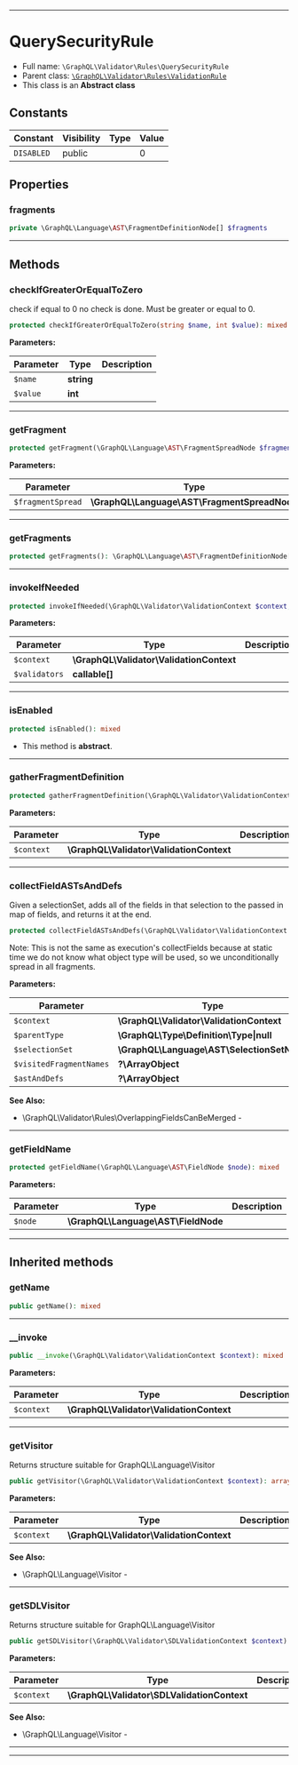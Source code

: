 ***

# QuerySecurityRule

* Full name: `\GraphQL\Validator\Rules\QuerySecurityRule`
* Parent class: [`\GraphQL\Validator\Rules\ValidationRule`](./ValidationRule.md)
* This class is an **Abstract class**

## Constants

| Constant | Visibility | Type | Value |
|:---------|:-----------|:-----|:------|
|`DISABLED`|public| |0|

## Properties

### fragments

```php
private \GraphQL\Language\AST\FragmentDefinitionNode[] $fragments
```

***

## Methods

### checkIfGreaterOrEqualToZero

check if equal to 0 no check is done. Must be greater or equal to 0.

```php
protected checkIfGreaterOrEqualToZero(string $name, int $value): mixed
```

**Parameters:**

| Parameter | Type | Description |
|-----------|------|-------------|
| `$name` | **string** |  |
| `$value` | **int** |  |

***

### getFragment

```php
protected getFragment(\GraphQL\Language\AST\FragmentSpreadNode $fragmentSpread): mixed
```

**Parameters:**

| Parameter | Type | Description |
|-----------|------|-------------|
| `$fragmentSpread` | **\GraphQL\Language\AST\FragmentSpreadNode** |  |

***

### getFragments

```php
protected getFragments(): \GraphQL\Language\AST\FragmentDefinitionNode[]
```

***

### invokeIfNeeded

```php
protected invokeIfNeeded(\GraphQL\Validator\ValidationContext $context, callable[] $validators): callable[]
```

**Parameters:**

| Parameter | Type | Description |
|-----------|------|-------------|
| `$context` | **\GraphQL\Validator\ValidationContext** |  |
| `$validators` | **callable[]** |  |

***

### isEnabled

```php
protected isEnabled(): mixed
```

* This method is **abstract**.

***

### gatherFragmentDefinition

```php
protected gatherFragmentDefinition(\GraphQL\Validator\ValidationContext $context): mixed
```

**Parameters:**

| Parameter | Type | Description |
|-----------|------|-------------|
| `$context` | **\GraphQL\Validator\ValidationContext** |  |

***

### collectFieldASTsAndDefs

Given a selectionSet, adds all of the fields in that selection to
the passed in map of fields, and returns it at the end.

```php
protected collectFieldASTsAndDefs(\GraphQL\Validator\ValidationContext $context, \GraphQL\Type\Definition\Type|null $parentType, \GraphQL\Language\AST\SelectionSetNode $selectionSet, ?\ArrayObject $visitedFragmentNames = null, ?\ArrayObject $astAndDefs = null): \ArrayObject
```

Note: This is not the same as execution's collectFields because at static
time we do not know what object type will be used, so we unconditionally
spread in all fragments.

**Parameters:**

| Parameter | Type | Description |
|-----------|------|-------------|
| `$context` | **\GraphQL\Validator\ValidationContext** |  |
| `$parentType` | **\GraphQL\Type\Definition\Type&#124;null** |  |
| `$selectionSet` | **\GraphQL\Language\AST\SelectionSetNode** |  |
| `$visitedFragmentNames` | **?\ArrayObject** |  |
| `$astAndDefs` | **?\ArrayObject** |  |

**See Also:**

* \GraphQL\Validator\Rules\OverlappingFieldsCanBeMerged -

***

### getFieldName

```php
protected getFieldName(\GraphQL\Language\AST\FieldNode $node): mixed
```

**Parameters:**

| Parameter | Type | Description |
|-----------|------|-------------|
| `$node` | **\GraphQL\Language\AST\FieldNode** |  |

***

## Inherited methods

### getName

```php
public getName(): mixed
```

***

### __invoke

```php
public __invoke(\GraphQL\Validator\ValidationContext $context): mixed
```

**Parameters:**

| Parameter | Type | Description |
|-----------|------|-------------|
| `$context` | **\GraphQL\Validator\ValidationContext** |  |

***

### getVisitor

Returns structure suitable for GraphQL\Language\Visitor

```php
public getVisitor(\GraphQL\Validator\ValidationContext $context): array
```

**Parameters:**

| Parameter | Type | Description |
|-----------|------|-------------|
| `$context` | **\GraphQL\Validator\ValidationContext** |  |

**See Also:**

* \GraphQL\Language\Visitor -

***

### getSDLVisitor

Returns structure suitable for GraphQL\Language\Visitor

```php
public getSDLVisitor(\GraphQL\Validator\SDLValidationContext $context): array
```

**Parameters:**

| Parameter | Type | Description |
|-----------|------|-------------|
| `$context` | **\GraphQL\Validator\SDLValidationContext** |  |

**See Also:**

* \GraphQL\Language\Visitor -

***


***

